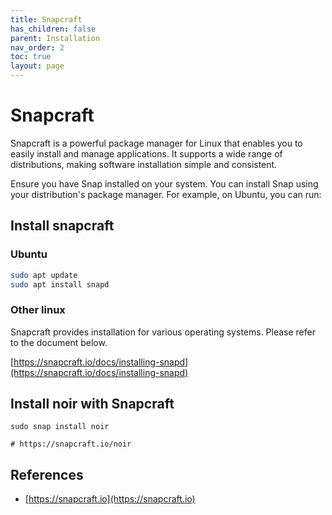 ```yaml
---
title: Snapcraft
has_children: false
parent: Installation
nav_order: 2
toc: true
layout: page
---
```


# Snapcraft

Snapcraft is a powerful package manager for Linux that enables you to easily install and manage applications. It supports a wide range of distributions, making software installation simple and consistent.

Ensure you have Snap installed on your system. You can install Snap using your distribution's package manager. For example, on Ubuntu, you can run:

## Install snapcraft
### Ubuntu
```bash
sudo apt update
sudo apt install snapd
```

### Other linux

Snapcraft provides installation for various operating systems. Please refer to the document below.

[https://snapcraft.io/docs/installing-snapd](https://snapcraft.io/docs/installing-snapd)

## Install noir with Snapcraft

```shell
sudo snap install noir

# https://snapcraft.io/noir
```

## References
* [https://snapcraft.io](https://snapcraft.io)